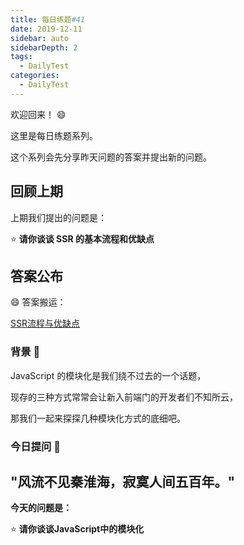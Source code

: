 ```yaml
---
title: 每日练题#41
date: 2019-12-11
sidebar: auto
sidebarDepth: 2
tags: 
  - DailyTest
categories:
  - DailyTest
---
```


欢迎回来！ :smile:

这里是每日练题系列。 

这个系列会先分享昨天问题的答案并提出新的问题。

<!-- more -->

## 回顾上期

上期我们提出的问题是：

:star: **请你谈谈 SSR 的基本流程和优缺点**

## 答案公布

:smile: 答案搬运：

[SSR流程与优缺点](https://juejin.im/post/5b063962f265da0ddb63dac3)

### 背景 :flags:

JavaScript 的模块化是我们绕不过去的一个话题，

现存的三种方式常常会让新入前端门的开发者们不知所云，

那我们一起来探探几种模块化方式的底细吧。

### 今日提问 :flags:

"风流不见秦淮海，寂寞人间五百年。"
---

**今天的问题是：**

:star: **请你谈谈JavaScript中的模块化**